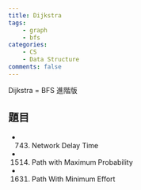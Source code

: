 ```yaml
---
title: Dijkstra
tags:  
    - graph
    - bfs
categories: 
    - CS
    - Data Structure
comments: false
---
```




Dijkstra = BFS 進階版


## 題目

- 743. Network Delay Time
- 1514. Path with Maximum Probability
- 1631. Path With Minimum Effort
